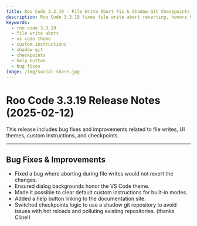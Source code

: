 ```yaml
---
title: Roo Code 3.3.19 - File Write Abort Fix & Shadow Git Checkpoints
description: Roo Code 3.3.19 fixes file write abort reverting, honors VS Code themes in dialogs, allows clearing default custom instructions, and uses shadow git for checkpoints.
keywords:
  - roo code 3.3.19
  - file write abort
  - vs code theme
  - custom instructions
  - shadow git
  - checkpoints
  - help button
  - bug fixes
image: /img/social-share.jpg
---
```


# Roo Code 3.3.19 Release Notes (2025-02-12)

This release includes bug fixes and improvements related to file writes, UI themes, custom instructions, and checkpoints.

---

## Bug Fixes & Improvements

*   Fixed a bug where aborting during file writes would not revert the changes.
*   Ensured dialog backgrounds honor the VS Code theme.
*   Made it possible to clear default custom instructions for built-in modes.
*   Added a help button linking to the documentation site.
*   Switched checkpoints logic to use a shadow git repository to avoid issues with hot reloads and polluting existing repositories. (thanks Cline!)